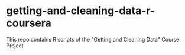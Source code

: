 # getting-and-cleaning-data-r-coursera
This repo contains R scripts of the "Getting and Cleaning Data" Course Project
